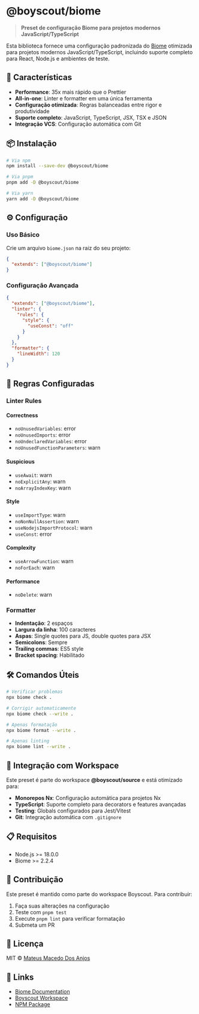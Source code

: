 # @boyscout/biome

> **Preset de configuração Biome para projetos modernos JavaScript/TypeScript**

Esta biblioteca fornece uma configuração padronizada do [Biome](https://biomejs.dev/) otimizada para projetos modernos JavaScript/TypeScript, incluindo suporte completo para React, Node.js e ambientes de teste.

## 🚀 Características

- **Performance**: 35x mais rápido que o Prettier
- **All-in-one**: Linter e formatter em uma única ferramenta
- **Configuração otimizada**: Regras balanceadas entre rigor e produtividade
- **Suporte completo**: JavaScript, TypeScript, JSX, TSX e JSON
- **Integração VCS**: Configuração automática com Git

## 📦 Instalação

```bash
# Via npm
npm install --save-dev @boyscout/biome

# Via pnpm
pnpm add -D @boyscout/biome

# Via yarn
yarn add -D @boyscout/biome
```

## ⚙️ Configuração

### Uso Básico

Crie um arquivo `biome.json` na raiz do seu projeto:

```json
{
  "extends": ["@boyscout/biome"]
}
```

### Configuração Avançada

```json
{
  "extends": ["@boyscout/biome"],
  "linter": {
    "rules": {
      "style": {
        "useConst": "off"
      }
    }
  },
  "formatter": {
    "lineWidth": 120
  }
}
```

## 🎯 Regras Configuradas

### Linter Rules

#### Correctness
- `noUnusedVariables`: error
- `noUnusedImports`: error  
- `noUndeclaredVariables`: error
- `noUnusedFunctionParameters`: warn

#### Suspicious
- `useAwait`: warn
- `noExplicitAny`: warn
- `noArrayIndexKey`: warn

#### Style
- `useImportType`: warn
- `noNonNullAssertion`: warn
- `useNodejsImportProtocol`: warn
- `useConst`: error

#### Complexity
- `useArrowFunction`: warn
- `noForEach`: warn

#### Performance
- `noDelete`: warn

### Formatter

- **Indentação**: 2 espaços
- **Largura da linha**: 100 caracteres
- **Aspas**: Single quotes para JS, double quotes para JSX
- **Semicolons**: Sempre
- **Trailing commas**: ES5 style
- **Bracket spacing**: Habilitado

## 🛠️ Comandos Úteis

```bash
# Verificar problemas
npx biome check .

# Corrigir automaticamente
npx biome check --write .

# Apenas formatação
npx biome format --write .

# Apenas linting
npx biome lint --write .
```

## 🔧 Integração com Workspace

Este preset é parte do workspace **@boyscout/source** e está otimizado para:

- **Monorepos Nx**: Configuração automática para projetos Nx
- **TypeScript**: Suporte completo para decorators e features avançadas
- **Testing**: Globals configurados para Jest/Vitest
- **Git**: Integração automática com `.gitignore`

## 📋 Requisitos

- Node.js >= 18.0.0
- Biome >= 2.2.4

## 🤝 Contribuição

Este preset é mantido como parte do workspace Boyscout. Para contribuir:

1. Faça suas alterações na configuração
2. Teste com `pnpm test`
3. Execute `pnpm lint` para verificar formatação
4. Submeta um PR

## 📄 Licença

MIT © [Mateus Macedo Dos Anjos](mailto:macedodosanjosmateus@gmail.com)

## 🔗 Links

- [Biome Documentation](https://biomejs.dev/)
- [Boyscout Workspace](https://github.com/mmanjos/boyscout)
- [NPM Package](https://www.npmjs.com/package/@boyscout/biome)
